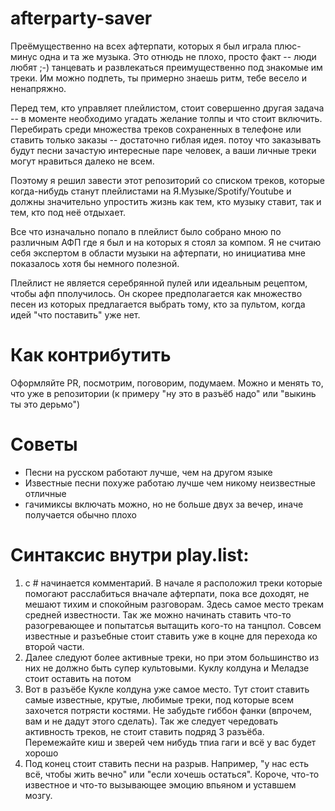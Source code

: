 # afterparty-saver
Преёмущественно на всех афтерпати, которых я был играла плюс-минус одна и та же музыка. Это отнюдь не плохо, просто факт -- люди любят ;-) танцевать и развлекаться преимущественно под знакомые им треки. Им можно подпеть, ты примерно знаешь ритм, тебе весело и ненапряжно. 

Перед тем, кто управляет плейлистом, стоит совершенно другая задача -- в моменте необходимо угадать желание толпы и что стоит включить. Перебирать среди множества треков сохраненных в телефоне или ставить только заказы -- достаточно гиблая идея. потоу что заказывать будут песни зачастую интересные паре человек, а ваши личные треки могут нравиться далеко не всем. 

Поэтому я решил завести этот репозиторий со списком треков, которые когда-нибудь станут плейлистами на Я.Музыке/Spotify/Youtube и должны значительно упростить жизнь как тем, кто музыку ставит, так и тем, кто под неё отдыхает.

Все что изначально попало в плейлист было собрано мною по различным АФП где я был и на которых я стоял за компом. Я не считаю себя экспертом в области музыки на афтерпати, но инициатива мне показалось хотя бы немного полезной.

Плейлист не является серебрянной пулей или идеальным рецептом, чтобы афп пполучилось. Он скорее предполагается как множество песен из которых предлагается выбрать тому, кто за пультом, когда идей "что поставить" уже нет. 

# Как контрибутить
Оформляйте PR, посмотрим, поговорим, подумаем. Можно и менять то, что уже в репозитории (к примеру "ну это в разъёб надо" или "выкинь ты это дерьмо")


# Советы

* Песни на русском работают лучше, чем на другом языке
* Известные песни похуже работаю лучше чем никому неизвестные отличные
* гачимиксы включать можно, но не больше двух за вечер, иначе получается обычно плохо


# Синтаксис внутри play.list:

1. с # начинается комментарий. В начале я расположил треки которые помогают расслабиться вначале афтерпати, пока все доходят, не мешают тихим и спокойным разговорам. Здесь самое место трекам средней известности. Так же можно начинать ставить что-то разогревающее и попытатсья вытащить кого-то на танцпол. Совсем известные и разъебные стоит ставить уже в коцне для перехода ко второй части.
2. Далее следуют более активные треки, но при этом большинство из них не должно быть супер культовыми. Куклу колдуна и Меладзе стоит оставить на потом
3. Вот в разъёбе Кукле колдуна уже самое место. Тут стоит ставить самые известные, крутые, любимые треки, под которые всем захочется потрясти костями. Не забудьте гиббон фанки (впрочем, вам и не дадут этого сделать). Так же следует чередовать активность треков, не стоит ставить подряд 3 разъёба. Перемежайте киш и зверей чем нибудь тпиа гаги и всё у вас будет хорошо
4. Под конец стоит ставить песни на разрыв. Например, "у нас есть всё, чтобы жить вечно" или "если хочешь остаться". Короче, что-то известное и что-то вызывающее эмоцию впьяном и уставшем мозгу.
